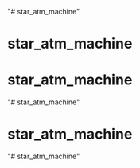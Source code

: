 "# star_atm_machine" 
# star_atm_machine
# star_atm_machine
"# star_atm_machine" 
# star_atm_machine
"# star_atm_machine" 
